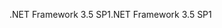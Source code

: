 <span data-ttu-id="85806-101">.NET Framework 3.5 SP1</span><span class="sxs-lookup"><span data-stu-id="85806-101">.NET Framework 3.5 SP1</span></span>